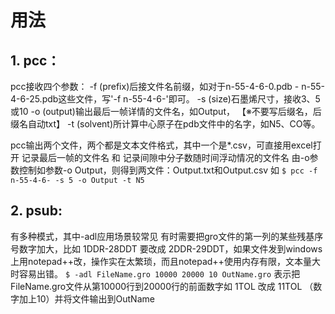 # 用法

## 1. pcc：
pcc接收四个参数：
-f (prefix)后接文件名前缀，如对于n-55-4-6-0.pdb  -  n-55-4-6-25.pdb这些文件，写'-f n-55-4-6-'即可。
-s (size)石墨烯尺寸，接收3、5或10
-o (output)输出最后一帧详情的文件名，如Output，
    【※不要写后缀名，后缀名自动txt】
-t (solvent)所计算中心原子在pdb文件中的名字，如N5、CO等。

pcc输出两个文件，两个都是文本文件格式，其中一个是*.csv，可直接用excel打开
记录最后一帧的文件名 和 记录间隙中分子数随时间浮动情况的文件名 由-o参数控制如参数-o Output，则得到两文件：Output.txt和Output.csv
如
`$ pcc -f n-55-4-6- -s 5 -o Output -t N5`




## 2. psub:
有多种模式，其中-adl应用场景较常见
有时需要把gro文件的第一列的某些残基序号数字加大，比如 1DDR-28DDT 要改成 2DDR-29DDT，如果文件发到windows上用notepad++改，操作实在太繁琐，而且notepad++使用内存有限，文本量大时容易出错。
`$ -adl FileName.gro 10000 20000 10 OutName.gro`
表示把FileName.gro文件从第10000行到20000行的前面数字如 1TOL 改成 11TOL （数字加上10）并将文件输出到OutName

